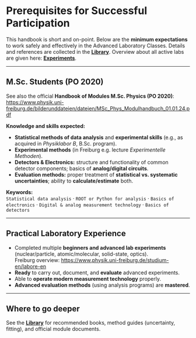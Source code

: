 # Prerequisites for Successful Participation

This handbook is short and on-point. Below are the **minimum expectations** to work safely and effectively in the Advanced Laboratory Classes. Details and references are collected in the **[Library](../appendix/library.md)**. Overview about all active labs are given here: **[Experiments](../experiments/README.md)**.

---

## M.Sc. Students (PO 2020)
See also the official **Handbook of Modules M.Sc. Physics (PO 2020)**:  
<https://www.physik.uni-freiburg.de/bilderunddateien/dateien/MSc_Phys_Modulhandbuch_01.01.24.pdf>

**Knowledge and skills expected:**
- **Statistical methods of data analysis** and **experimental skills** (e.g., as acquired in *Physiklabor B*, B.Sc. program).
- **Experimental methods** (in Freiburg e.g. lecture *Experimentelle Methoden*).
- **Detectors & Electronics:** structure and functionality of common detector components; basics of **analog/digital circuits**.
- **Evaluation methods:** proper treatment of **statistical vs. systematic uncertainties**; ability to **calculate/estimate** both.

**Keywords:**  
`Statistical data analysis` · `ROOT or Python for analysis` · `Basics of electronics` · `Digital & analog measurement technology` · `Basics of detectors`

---

## Practical Laboratory Experience
- Completed multiple **beginners and advanced lab experiments** (nuclear/particle, atomic/molecular, solid-state, optics).  
  Freiburg overview: <https://www.physik.uni-freiburg.de/studium-en/labore-en>
- **Ready** to carry out, document, and **evaluate** advanced experiments.
- Able to **operate modern measurement technology** properly.
- **Advanced evaluation methods** (using analysis programs) are **mastered**.

---

## Where to go deeper
See the **[Library](../appendix/library.md)** for recommended books, method guides (uncertainty, fitting), and official module documents.
